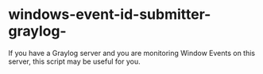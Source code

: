 # windows-event-id-submitter-graylog-
If you have a Graylog server and you are monitoring Window Events on this server, this script may be useful for you.
